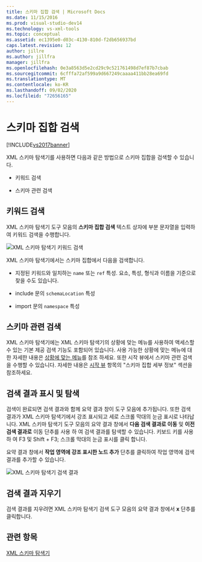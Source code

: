 ```yaml
---
title: 스키마 집합 검색 | Microsoft Docs
ms.date: 11/15/2016
ms.prod: visual-studio-dev14
ms.technology: vs-xml-tools
ms.topic: conceptual
ms.assetid: ec1395e0-d03c-4130-810d-f2db656937bd
caps.latest.revision: 12
author: jillre
ms.author: jillfra
manager: jillfra
ms.openlocfilehash: 0e3a8563d5e2cd29c9c521761498d7ef87b7cbab
ms.sourcegitcommit: 6cfffa72af599a9d667249caaaa411bb28ea69fd
ms.translationtype: MT
ms.contentlocale: ko-KR
ms.lasthandoff: 09/02/2020
ms.locfileid: "72656165"
---
```

# <a name="searching-the-schema-set"></a>스키마 집합 검색
[!INCLUDE[vs2017banner](../includes/vs2017banner.md)]

XML 스키마 탐색기를 사용하면 다음과 같은 방법으로 스키마 집합을 검색할 수 있습니다.

- 키워드 검색

- 스키마 관련 검색

## <a name="keyword-search"></a>키워드 검색
 XML 스키마 탐색기 도구 모음의 **스키마 집합 검색** 텍스트 상자에 부분 문자열을 입력하여 키워드 검색을 수행합니다.

 ![XML 스키마 탐색기 키워드 검색](../xml-tools/media/schemaexplorersearch.gif "SchemaExplorerSearch")

 XML 스키마 탐색기에서는 스키마 집합에서 다음을 검색합니다.

- 지정된 키워드와 일치하는 `name` 또는 `ref` 특성. 요소, 특성, 형식과 이름을 기준으로 찾을 수도 있습니다.

- include 문의 `schemaLocation` 특성

- import 문의 `namespace` 특성

## <a name="schema-specific-search"></a>스키마 관련 검색
 XML 스키마 탐색기에는 XML 스키마 탐색기의 상황에 맞는 메뉴를 사용하여 액세스할 수 있는 기본 제공 검색 기능도 포함되어 있습니다. 사용 가능한 상황에 맞는 메뉴에 대 한 자세한 내용은 [상황에 맞는 메뉴](../xml-tools/context-menus-xml-schema-explorer.md)를 참조 하세요. 또한 시작 뷰에서 스키마 관련 검색을 수행할 수 있습니다. 자세한 내용은 [시작 뷰](../xml-tools/start-view.md) 항목의 "스키마 집합 세부 정보" 섹션을 참조하세요.

## <a name="displaying-and-navigating-search-results"></a>검색 결과 표시 및 탐색
 검색이 완료되면 검색 결과와 함께 요약 결과 창이 도구 모음에 추가됩니다. 또한 검색 결과가 XML 스키마 탐색기에서 강조 표시되고 세로 스크롤 막대의 눈금 표시로 나타납니다. XML 스키마 탐색기 도구 모음의 요약 결과 창에서 **다음 검색 결과로 이동** 및 **이전 검색 결과로** 이동 단추를 사용 하 여 검색 결과를 탐색할 수 있습니다. 키보드 키를 사용 하 여 F3 및 Shift + F3; 스크롤 막대의 눈금 표시를 클릭 합니다.

 요약 결과 창에서 **작업 영역에 강조 표시한 노드 추가** 단추를 클릭하여 작업 영역에 검색 결과를 추가할 수 있습니다.

 ![XML 스키마 탐색기 검색 결과](../xml-tools/media/schemaexplorersearchresult.gif "SchemaExplorerSearchResult")

## <a name="clearing-search-results"></a>검색 결과 지우기
 검색 결과를 지우려면 XML 스키마 탐색기 검색 도구 모음의 요약 결과 창에서 **x** 단추를 클릭합니다.

## <a name="see-also"></a>관련 항목
 [XML 스키마 탐색기](../xml-tools/xml-schema-explorer.md)
